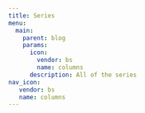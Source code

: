 ```yaml
---
title: Series
menu:
  main:
    parent: blog
    params:
      icon:
        vendor: bs
        name: columns
      description: All of the series
nav_icon:
   vendor: bs
   name: columns
---
```

